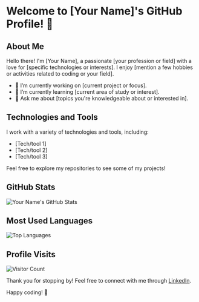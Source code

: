 # Welcome to [Your Name]'s GitHub Profile! 👋

## About Me

Hello there! I'm [Your Name], a passionate [your profession or field] with a love for [specific technologies or interests]. I enjoy [mention a few hobbies or activities related to coding or your field].

- 🔭 I’m currently working on [current project or focus].
- 🌱 I’m currently learning [current area of study or interest].
- 💬 Ask me about [topics you're knowledgeable about or interested in].

## Technologies and Tools

I work with a variety of technologies and tools, including:

- [Tech/tool 1]
- [Tech/tool 2]
- [Tech/tool 3]

Feel free to explore my repositories to see some of my projects!

## GitHub Stats

![Your Name's GitHub Stats](https://github-readme-stats.vercel.app/api?username=utsav-desai&show_icons=true&count_private=true&hide=contribs,prs)

## Most Used Languages

![Top Languages](https://github-readme-stats.vercel.app/api/top-langs/?username=utsav-desai&layout=compact)

## Profile Visits

![Visitor Count](https://profile-counter.glitch.me/{utsav-desai}/count.svg)

Thank you for stopping by! Feel free to connect with me through [LinkedIn]([your-linkedin-profile](https://www.linkedin.com/in/utsav-m-desai/)).

Happy coding! 🚀
